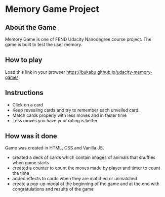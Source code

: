 # Memory Game Project

## About the Game

Memory Game is one of FEND Udacity Nanodegree course project.
The game is built to test the user memory.

## How to play
Load this link in your browser https://bukabu.github.io/udacity-memory-game/

## Instructions

* Click on a card
* Keep revealing cards and try to remember each unveiled card.
* Match cards properly with less moves and in faster time
* Less moves you have your rating is better

## How was it done

Game was created in HTML, CSS and Vanilla JS.

* created a deck of cards which contain images of animals that shuffles when game starts
* created a counter to count the moves made by player and timer to count the time
* added effects to cards when they are matched or unmatched
* create a pop-up modal at the beginning of the game and at the end with congratulations and results of the game

